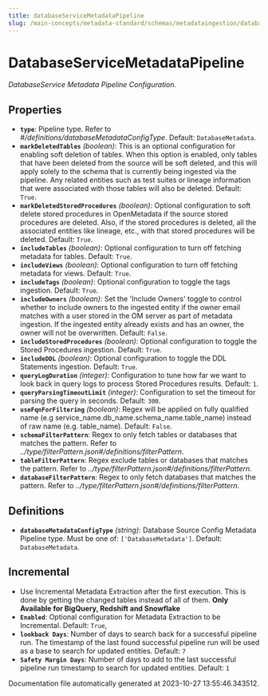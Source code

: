```yaml
---
title: databaseServiceMetadataPipeline
slug: /main-concepts/metadata-standard/schemas/metadataingestion/databaseservicemetadatapipeline
---
```


# DatabaseServiceMetadataPipeline

*DatabaseService Metadata Pipeline Configuration.*

## Properties

- **`type`**: Pipeline type. Refer to *#/definitions/databaseMetadataConfigType*. Default: `DatabaseMetadata`.
- **`markDeletedTables`** *(boolean)*: This is an optional configuration for enabling soft deletion of tables. When this option is enabled, only tables that have been deleted from the source will be soft deleted, and this will apply solely to the schema that is currently being ingested via the pipeline. Any related entities such as test suites or lineage information that were associated with those tables will also be deleted. Default: `True`.
- **`markDeletedStoredProcedures`** *(boolean)*: Optional configuration to soft delete stored procedures in OpenMetadata if the source stored procedures are deleted. Also, if the stored procedures is deleted, all the associated entities like lineage, etc., with that stored procedures will be deleted. Default: `True`.
- **`includeTables`** *(boolean)*: Optional configuration to turn off fetching metadata for tables. Default: `True`.
- **`includeViews`** *(boolean)*: Optional configuration to turn off fetching metadata for views. Default: `True`.
- **`includeTags`** *(boolean)*: Optional configuration to toggle the tags ingestion. Default: `True`.
- **`includeOwners`** *(boolean)*: Set the 'Include Owners' toggle to control whether to include owners to the ingested entity if the owner email matches with a user stored in the OM server as part of metadata ingestion. If the ingested entity already exists and has an owner, the owner will not be overwritten. Default: `False`.
- **`includeStoredProcedures`** *(boolean)*: Optional configuration to toggle the Stored Procedures ingestion. Default: `True`.
- **`includeDDL`** *(boolean)*: Optional configuration to toggle the DDL Statements ingestion. Default: `True`.
- **`queryLogDuration`** *(integer)*: Configuration to tune how far we want to look back in query logs to process Stored Procedures results. Default: `1`.
- **`queryParsingTimeoutLimit`** *(integer)*: Configuration to set the timeout for parsing the query in seconds. Default: `300`.
- **`useFqnForFiltering`** *(boolean)*: Regex will be applied on fully qualified name (e.g service_name.db_name.schema_name.table_name) instead of raw name (e.g. table_name). Default: `False`.
- **`schemaFilterPattern`**: Regex to only fetch tables or databases that matches the pattern. Refer to *../type/filterPattern.json#/definitions/filterPattern*.
- **`tableFilterPattern`**: Regex exclude tables or databases that matches the pattern. Refer to *../type/filterPattern.json#/definitions/filterPattern*.
- **`databaseFilterPattern`**: Regex to only fetch databases that matches the pattern. Refer to *../type/filterPattern.json#/definitions/filterPattern*.

## Definitions

- **`databaseMetadataConfigType`** *(string)*: Database Source Config Metadata Pipeline type. Must be one of: `['DatabaseMetadata']`. Default: `DatabaseMetadata`.

## Incremental

- Use Incremental Metadata Extraction after the first execution. This is done by getting the changed tables instead of all of them. **Only Available for BigQuery, Redshift and Snowflake**
- **`Enabled`**: Optional configuration for Metadata Extraction to be Incremental. Default: `True`,
- **`lookback Days`**: Number of days to search back for a successful pipeline run. The timestamp of the last found successful pipeline run will be used as a base to search for updated entities. Default: `7`
- **`Safety Margin Days`**: Number of days to add to the last successful pipeline run timestamp to search for updated entities. Default: `1`

Documentation file automatically generated at 2023-10-27 13:55:46.343512.
